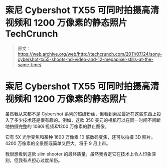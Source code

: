 # 索尼 Cybershot TX55 可同时拍摄高清视频和 1200 万像素的静态照片 TechCrunch

> 原文：<https://web.archive.org/web/http://techcrunch.com/2011/07/24/sony-cybershot-tx55-shoots-hd-video-and-12-megapixel-stills-at-the-same-time/>

# 索尼 Cybershot TX55 可同时拍摄高清视频和 1200 万像素的静态照片

虽然我从来都不是 Cybershot 系列的超级粉丝，但看到索尼最近在这些东西上投入了多少技术还是很有趣的。例如，这款 350 美元的相机可以在同一时间不间断地拍摄完整的 1080i 视频*和*1200 万像素的静止图像。

它有 5X 光学变焦和某种 1600 万像素 10 倍数码变焦，还可以拍摄 3D 照片。4200 万像素的全景图既简单又巨大。将于 9 月上市。

我很想看到这款 slim shooter 的最终质量，虽然我肯定它在技术上令人印象深刻，但我有点担心过度杀伤。